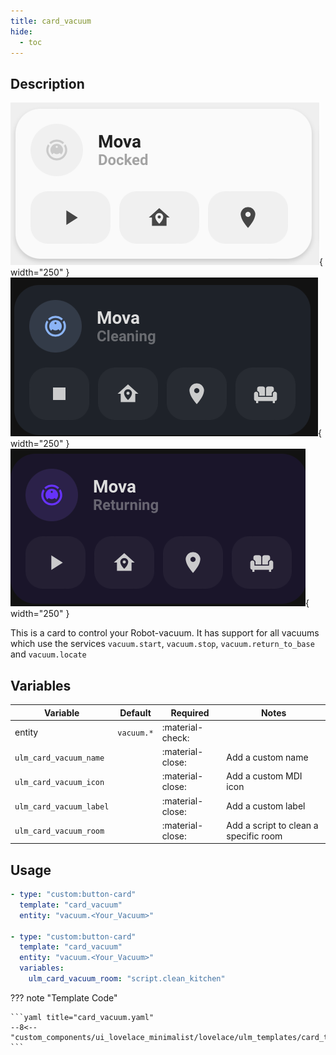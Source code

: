 ```yaml
---
title: card_vacuum
hide:
  - toc
---
```

<!-- markdownlint-disable MD046 -->

## Description

![example-image](../../assets/img/ulm_cards/card_vacuum_docked.png){ width="250" }
![example-image](../../assets/img/ulm_cards/card_vacuum_cleaning.png){ width="250" }
![example-image](../../assets/img/ulm_cards/card_vacuum_returning.png){ width="250" }

This is a card to control your Robot-vacuum. It has support for all vacuums which use the services `vacuum.start`, `vacuum.stop`, `vacuum.return_to_base` and `vacuum.locate`

## Variables

| Variable | Default | Required         | Notes             |
|----------|---------|------------------|-------------------|
| entity   |  `vacuum.*` | :material-check: |                   |
|`ulm_card_vacuum_name`|  | :material-close: | Add a custom name |
|`ulm_card_vacuum_icon`|   | :material-close: | Add a custom MDI icon |
|`ulm_card_vacuum_label`|  | :material-close: | Add a custom label |
|`ulm_card_vacuum_room`|   | :material-close: | Add a script to clean a specific room|

## Usage

```yaml
- type: "custom:button-card"
  template: "card_vacuum"
  entity: "vacuum.<Your_Vacuum>"

- type: "custom:button-card"
  template: "card_vacuum"
  entity: "vacuum.<Your_Vacuum>"
  variables:
    ulm_card_vacuum_room: "script.clean_kitchen"
```

??? note "Template Code"

    ```yaml title="card_vacuum.yaml"
    --8<-- "custom_components/ui_lovelace_minimalist/lovelace/ulm_templates/card_templates/cards/card_vacuum.yaml"
    ```
